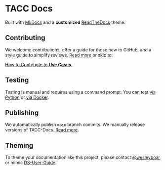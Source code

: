 # TACC Docs

Built with [MkDocs](https://mkdocs.readthedocs.io/) and a **customized** [ReadTheDocs](https://www.mkdocs.org/user-guide/choosing-your-theme/#readthedocs) theme.

## Contributing

We welcome contributions, offer a guide for those new to GitHub, and a style guide to simplify reviews. [Read more](./CONTRIBUTING.md) or skip to:

[How to Contribute to **Use Cases**.](user-guide/docs/usecases/README.md)

## Testing

Testing is manual and requires using a command prompt. You can test [via Python](./TESTING.md#a-via-python) or [via Docker](./TESTING.md#b-via-docker).

## Publishing

We automatically publish `main` branch commits. We manually release versions of TACC-Docs. [Read more](./PUBLISHING.md).

## Theming

To theme your documentation like this project, please contact [@wesleyboar](https://www.github.com/wesleyboar) or mimic [DS-User-Guide](https://github.com/DesignSafe-CI/DS-User-Guide/).
